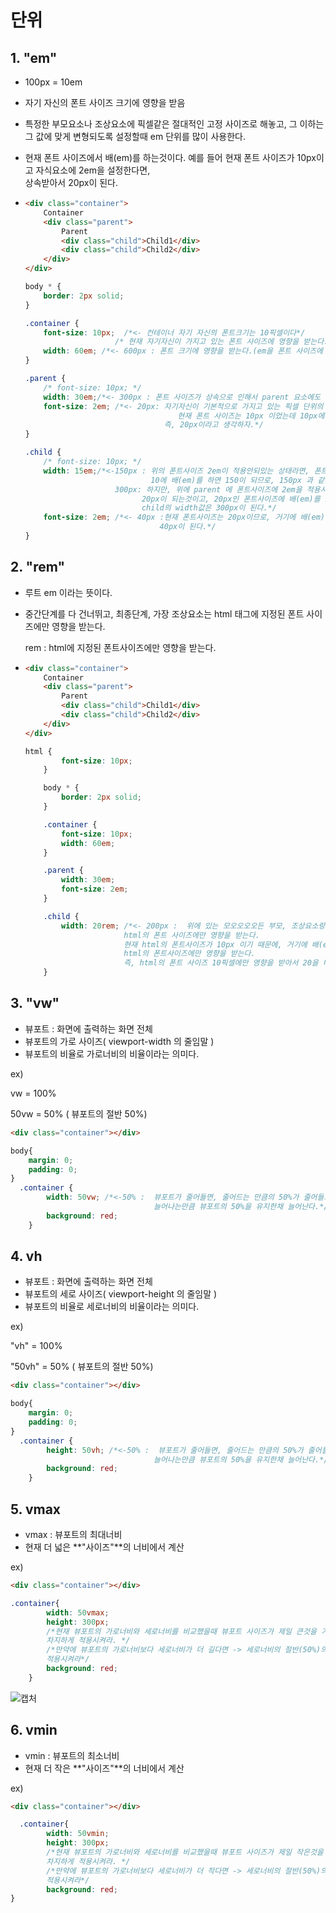 # 단위

## 1. "em"
 
- 100px = 10em  

- 자기 자신의 폰트 사이즈 크기에 영향을 받음

- 특정한 부모요소나 조상요소에 픽셀같은 절대적인 고정 사이즈로 해놓고, 그 이하는 그 값에 맞게 변형되도록
  설정할때 em 단위를 많이 사용한다.  

- 현재 폰트 사이즈에서 배(em)를 하는것이다. 예를 들어 현재 폰트 사이즈가 10px이고 자식요소에 2em을 설정한다면,<br> 상속받아서 20px이 된다.
  
- ```html
  <div class="container">
      Container
      <div class="parent">
          Parent
          <div class="child">Child1</div>
          <div class="child">Child2</div>
      </div>
  </div>
  ```

  ```css
  body * {
      border: 2px solid;
  }
  
  .container {
      font-size: 10px;  /*<- 컨테이너 자기 자신의 폰트크기는 10픽셀이다*/
                      /* 현재 자기자신이 가지고 있는 폰트 사이즈에 영향을 받는다.*/
      width: 60em; /*<- 600px : 폰트 크기에 영향을 받는다.(em을 폰트 사이즈에 배를 한다고 생각하자)*/
  }
  
  .parent {
      /* font-size: 10px; */
      width: 30em;/*<- 300px : 폰트 사이즈가 상속으로 인해서 parent 요소에도 10px이 되므로, 300px과 같은 의미다 */
      font-size: 2em; /*<- 20px: 자기자신이 기본적으로 가지고 있는 픽셀 단위의 폰트 사이즈의 두배라는 의미다
                        			현재 폰트 사이즈는 10px 이었는데 10px에서 배(em)를 하는것이므로, 20이 된다.
                                 즉, 20px이라고 생각하자.*/ 
  }
  
  .child {
      /* font-size: 10px; */
      width: 15em;/*<-150px : 위의 폰트사이즈 2em이 적용안되있는 상태라면, 폰트 사이즈는 상속으로 인해서 10px이다. 
                              10에 배(em)를 하면 150이 되므로, 150px 과 같은 의미이다.
                      300px: 하지만, 위에 parent 에 폰트사이즈에 2em을 적용시킨다면, parent의 폰트 사이즈는 
      						20px이 되는것이고, 20px인 폰트사이즈에 배(em)를 15로 한다면 300이 되므로 
      						child의 width값은 300px이 된다.*/
      font-size: 2em; /*<- 40px :현재 폰트사이즈는 20px이므로, 거기에 배(em)을 하게 된다면 폰트사이즈는 
      							40px이 된다.*/
  }
  ```

## 2. "rem"

- 루트 em 이라는 뜻이다. 

- 중간단계를 다 건너뛰고, 최종단계, 가장 조상요소는 html 태그에 지정된 폰트 사이즈에만 영향을 받는다.

  rem : html에 지정된 폰트사이즈에만 영향을 받는다.

- ```html
  <div class="container">
      Container
      <div class="parent">
          Parent
          <div class="child">Child1</div>
          <div class="child">Child2</div>
      </div>
  </div>
  ```

  ```css
  html {
          font-size: 10px;
      }
  
      body * {
          border: 2px solid;
      }
  
      .container {
          font-size: 10px;
          width: 60em;
      }
  
      .parent {
          width: 30em;
          font-size: 2em;
      }
  
      .child {
          width: 20rem; /*<- 200px :  위에 있는 모오오오오든 부모, 조상요소랑 상관없이 제일 최상위 조상요소인
                        html의 폰트 사이즈에만 영향을 받는다. 
                        현재 html의 폰트사이즈가 10px 이기 때문에, 거기에 배(em)를 하는데, rem으로 인해서
                        html의 폰트사이즈에만 영향을 받는다. 
                        즉, html의 폰트 사이즈 10픽셀에만 영향을 받아서 20을 배하므로 200px이 된다*/
      }
  ```

  

## 3. "vw"

- 뷰포트 : 화면에 출력하는 화면 전체
- 뷰포트의 가로 사이즈( viewport-width 의 줄임말 )
- 뷰포트의 비율로 가로너비의 비율이라는 의미다.

ex)

vw = 100%

50vw = 50% ( 뷰포트의 절반 50%)

```html
<div class="container"></div>
```

```css
body{
    margin: 0;
    padding: 0;
}
  .container {
        width: 50vw; /*<-50% :  뷰포트가 줄어들면, 줄어드는 만큼의 50%가 줄어들고, 뷰포트가 늘어나면, 
                                늘어나는만큼 뷰포트의 50%을 유지한채 늘어난다.*/
        background: red;
    }
```



## 4. vh

- 뷰포트 : 화면에 출력하는 화면 전체
- 뷰포트의 세로 사이즈( viewport-height 의 줄임말 )
- 뷰포트의 비율로 세로너비의 비율이라는 의미다.

ex)

"vh" = 100%

"50vh" = 50% ( 뷰포트의 절반 50%)

```html
<div class="container"></div>
```

```css
body{
    margin: 0;
    padding: 0;
}
  .container {
        height: 50vh; /*<-50% :  뷰포트가 줄어들면, 줄어드는 만큼의 50%가 줄어들고, 뷰포트가 늘어나면, 
                                늘어나는만큼 뷰포트의 50%을 유지한채 늘어난다.*/
        background: red;
    }
```



## 5. vmax

- vmax : 뷰포트의 최대너비
- 현재 더 넓은 **"사이즈"**의 너비에서 계산

ex)

```html
<div class="container"></div>
```

```css
.container{
        width: 50vmax; 
        height: 300px;
        /*현재 뷰포트의 가로너비와 세로너비를 비교했을때 뷰포트 사이즈가 제일 큰것을 기준으로, 그 너비의 절반(50%)만
        차지하게 적용시켜라. */
        /*만약에 뷰포트의 가로너비보다 세로너비가 더 길다면 -> 세로너비의 절반(50%)의 사이즈만큼 가로너비를 차지하게
        적용시켜라*/
        background: red;
    }
```

![캡처](https://user-images.githubusercontent.com/62126380/77244148-5c9c7980-6c55-11ea-8a62-2bfee7bcf170.PNG)

## 6. vmin

- vmin : 뷰포트의 최소너비
- 현재 더 작은 **"사이즈"**의 너비에서 계산

ex)

```html
<div class="container"></div>
```

```css
  .container{
        width: 50vmin; 
        height: 300px;
        /*현재 뷰포트의 가로너비와 세로너비를 비교했을때 뷰포트 사이즈가 제일 작은것을 기준으로, 그 너비의 절반(50%)만
        차지하게 적용시켜라. */
        /*만약에 뷰포트의 가로너비보다 세로너비가 더 작다면 -> 세로너비의 절반(50%)의 사이즈만큼 가로너비를 차지하게
        적용시켜라*/
        background: red;
}
```

